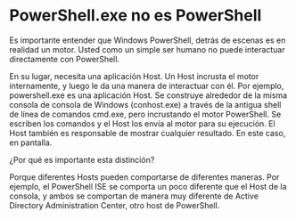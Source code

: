 # PowerShell.exe no es PowerShell

Es importante entender que Windows PowerShell, detrás de escenas es en realidad un motor. Usted como un simple ser humano no puede interactuar directamente con PowerShell.

En su lugar, necesita una aplicación Host. Un Host incrusta el motor internamente, y luego le da una manera de interactuar con él. Por ejemplo, powershell.exe es una aplicación Host. Se construye alrededor de la misma consola de consola de Windows (conhost.exe) a través de la antigua shell de línea de comandos cmd.exe, pero incrustando el motor PowerShell. Se escriben los comandos y el Host los envía al motor para su ejecución. El Host también es responsable de mostrar cualquier resultado. En este caso, en pantalla.

¿Por qué es importante esta distinción?

Porque diferentes Hosts pueden comportarse de diferentes maneras. Por ejemplo, el PowerShell ISE se comporta un poco diferente que el Host de la consola, y ambos se comportan de manera muy diferente de Active Directory Administration Center, otro host de PowerShell.
